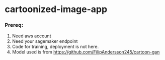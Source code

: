 # cartoonized-image-app

### Prereq:
1. Need aws account
2. Need your sagemaker endpoint 
3. Code for training, deployment is not here. 
4. Model used is from https://github.com/FilipAndersson245/cartoon-gan